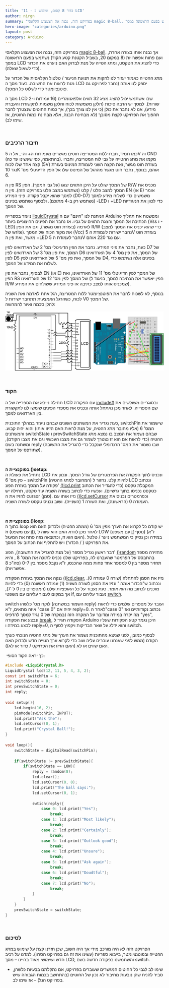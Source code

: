 ```yaml
---
title: '11 - כדור 8 קסום, שימוש ב LCD'
author: nirgn
summary: "בפרויקט הזה, נבנה את הצעצוע הקלאסי magic 8-ball. נשתמש בפעם הראשונה במסך LCD כדי להציג את הטקסט, ומתג הטייה על מנת לבדוק האם ניערנו את הכדור."
hero-image: "categories/arduino.png"
layout: post
category: Arduino
---
```

בפרויקט הזה, נבנה את הצעצוע הקלאסי [magic 8-ball](http://en.wikipedia.org/wiki/Magic_8-Ball). אך נבנה אותו בצורה אחרת, ועם פחות אפשרויות (8 במקום 20, בשביל הקטנת קטע הקוד) נשתמש בפעם הראשונה במסך LCD כדי להציג את הטקסט, ומתג הטייה על מנת לבדוק האם ניערנו את הכדור (כדי לשאול שאלה).

מתג ההטייה כאמור יעזור לנו לחקות את תנועת הניעור / טלטול הקלאסית של הכדור על מנת לראות את התשובה. בעוד מסך ה LCD יספק לנו אותה (נחבר לפרויקט גם פוטנציומטר כדי לשלוט כל המסך).

מסך ה LCD שבו אשתמש יכול להציג מציג 32 תווים אלפאנומריים (16 עמודות ו-2 שורות). למסך יש הרבה סיכות (חלקן משמשות לכוח וחלקן משמות לתקשורת והעברת מידע), אנו לא נחבר את כולן (כי אין לנו צורך בכך), אך כמות החוטים שנצטרך לחבר תהפוך את הפרויקט לקצת מסובך (לא מבחינת הבנה, אלא מבחינת כמות החוטים, אז שימו לב).

<!--more-->

&nbsp;

### חיבור הרכיבים

כמו תמיד, חברו ללוח המטריצה חוטים מגשרים מעמודות ה+ וה-, אל ה 5V וה GND (בהתאמה, כפי שעשינו עד כה). מקמו את מתג ההטייה על גבי לוח המטריצה, וחברו קצה אחד שלו לכוח (5V) בעזרת חוט מגשר, ואת הקצה השני לעמודת המינוס בעזרת נגד 10K אוהם, בנוסף, נחבר חוט מגשר מהרגל של המינוס שלו אל הפין הדיגיטלי מס' 6.

פין ה RS של המסך שולט על היכן התווים יצוגו (על גבי המסך). הפין R/W מכניס את המסך למצב פלט / קלט (נשתמש במצב פלט בפרויקט הזה). פין ה EN (או E) אומר למסך שהוא יקבל פקודה. פיני המידע (D0-D7) משמשים כדי לשלוח מידע למסך (נשתמש רק ב-4 מתוכם). ולבסוף נשתמש בפינים -LED ו +LED כדי לכוון את הניגודיות של המסך.

ניעזר בספרייה [liquidCrystal](http://arduino.cc/en/Reference/LiquidCrystal) הניתנת לנו "חינם" עם ה Arduino ומפשטת את תהליך הכתיבה אל המסך והצגת התווים על גביו. אז נחבר את הפינים החיצוניים ביותר (Vss ו -LED) לאדמה (בעזרת חוט מגשר), וגם את הפין R/W (כדי שהוא יכניס את המסך למצב של write). את מקור הכוח של המסך (Vcc) נחבר ישירות לעמודת ה 5V בעזרת חוט מגשר, ואת פין ה +LED נחבר לעמודת ה 5V עם נגד 220 אוהם.

כעת, נחבר את פיני המידע. נחבר את הפין הדיגיטלי מס' 2 של הארדואינו לפין D7 של המסך, את פין מס' 3 של הארדואינו לפין D6 של המסך, את פין מס' 4 של הארדואינו לפין D5 של המסך, ואת פין מס' 5 של הארדואינו לפין D4, בפינים אלה נשתמש כדי לשלוח את המידע אל המסך.

לבסוף, נחבר את פין EN (או E) של המסך לפין הדיגיטלי מס' 11 של הארדואינו, ואת הפין RS של המסך לפין מס' 12 של הארדואינו (הפין יאפשר את הכתיבה למסך, בניגוד ל R/W שמכניס אותו למצב כתיבה או פיני המידע ששולחים את המידע).

בנוסף, לא לשכוח לחבר את הפוטנציומטר ללוח המטריצה, רגל אחת לאדמה ואת השניה לכוח, כשהרגל האמצעית תתחבר ישירות ל V0 של המסך.  
להלן סכמה ואיור להמחשה:

<img src="/assets/img/posts/arduino-11/Wiring_Sketch.png" alt="Wiring Sketch">

&nbsp;

### הקוד

תחילה נייבא את הספרייה של ה LCD עם הפקודה [include#](http://arduino.cc/en/Reference/Include) ובסוגריים משולשים את שם הספרייה. לאחר מכן נאתחל אותה ונכניס את מספרי הפינים שימשו לנו לתקשורת בין הארדואינו למסך.

כעת נגדיר את המשתנים השונים שבהם ניעזר במהלך התוכנית, switchPin שישמור את המס' 6 (אליו מחובר מתג ההטיה, על מנת לראות האם הזיזו אותו) והוא יהיה קבוע. והמשתנים switchState ו prevSwitchState שבהם נשמור את המצב בו נמצא מתג ההטיה (כדי לראות אם הוא זז נצטרך לשמור גם את מצבו העכשוי וגם את מצבו הקודם), ומשתנה בשם reply (שבו נשמור את המס' הרנדומלי שנקבל כדי להגריל את התשובה שתודפס על המסך).

&nbsp;

**בפוקנציית ה ()setup:**  
נתחיל את פעולת ה LCD ונכניס לתוך הפקודה את הפרמטרים של גודל המסך. ונכוון את פין מס' 6 &#8211; switchPin (המחובר למתג ההטיה) להיות קלט. נחזור ל LCD ונכתוב פקודה על המסך בעזרת הפונ' [()lcd.print](http://arduino.cc/en/Reference/LiquidCrystalPrint) המקבלת טקסט (כדי להגדיר את הכתוב כטקסט נכניסו בתוך גרשיים). ועכשיו כדי לכתוב בשורה השניה עוד טקסט, תחילה יש להזיז את ה cursor (סמן). נזיז אותו עם [()lcd.setCursor](http://arduino.cc/en/Reference/LiquidCrystalSetCursor) וכפרמטרים נכניס את העמודה 0 (הראשונה), ואת השורה 1 (השנייה). ושוב נכניס טקסט לשורה השניה.

&nbsp;

**בפונקציית ה ()loop:**  
בתוך ה loop יש קודם כל לקרוא את הערך מפין מס' 6 (ממתג ההטיה) ולבדוק האם הוא זז (עם משפט [if](http://arduino.cc/en/Reference/If)), לאחר מכן לוודא האם הוא שווה ל LOW (עם משפט [if](http://arduino.cc/en/Reference/If) נוסף) (ז"א האם הוא זז, וכתוצאה מזה פתח את המעגל). במידה וכן נסיק כי המשתמש ניער / טלטל את הפרויקט ( / הכדור) ויש להחליף את הכתוב על המסך.

דבר ראשון נגריל מספר (על מנת להגריל את התשובה), הפונ' [()random](http://arduino.cc/en/Reference/Random) מחזירה מספר בהתבסס על הפרמטר שהעברנו לה, בפרויקט שלנו נכניס לתוכה את המס' 8 , והיא תחזיר מספר בין 0 למספר אחד פחות ממה שהכנסו, ז"א נקבל מספר בין 0-7 (סה"כ 8 אפשרויות).

ננקה את המסך בעזרת הפקודה [()lcd.clear](http://arduino.cc/en/Reference/LiquidCrystalClear), נזיז את הסמן להתחלה (שורה 0 עמודה 0). ונכתוב ש"הכדור אומר:" ונזיז את הסמן לשורה השניה (1) עמודה ראשונה (0) כדי להיות מוכנים לכתוב מה הוא אומר. כעת נעבור על כל האופציות שלנו (המספרים בין 0 ל-7), אך במקום לעבור עליהם עם משפטי if, נעבור עליהם עם [switch](http://arduino.cc/en/Reference/SwitchCase).

switch לוקח מס' כלשהו (השמור במשתנה reply) ועובר על מספרים שלמים כדי לראות איזה מתאים, ז"א "case 0" יהיה אם reply=0. לאחר ה"case 0" נכתוב נקודותיים ואז מה יקרה במידה ומדובר על המקרה הזה (במקרה של 0 נגיד למסך להדפיס "yes", ונבצע את הפקודה [break](http://arduino.cc/en/Reference/Break), הפקודה תגיד ל Arduino היכן נגמר קטע הפקודות שעליו לבצע במידה ו reply=0, והוא ידלג על שאר הבדיקות ויקפוץ לסוף ה switch.

לבסוף כמובן, לפני שניצא מהתוכנית נשמור את הערך של מתג ההטיה הנוכחי כערך הקודם (ממש לפני שאנחנו עוברים עליה שוב כדי לקרוא ערך הטייה חדש ולבדוק האם האם שווים או לא (האם הזיזו את הפרויקט / כדור או לא)).

 כך יראה הקוד הסופי:

```c
#include <LiquidCrystal.h>
LiquidCrystal lcd(12, 11, 5, 4, 3, 2);
const int switchPin = 6;
int switchState = 0;
int prevSwitchState = 0;
int reply;

void setup(){
    lcd.begin(16, 2);
    pinMode(switchPin, INPUT);
    lcd.print("Ask the");
    lcd.setCursor(0, 1);
    lcd.print("Crystal Ball!");
}

void loop(){
    switchState = digitalRead(switchPin);

    if(switchState != prevSwitchState){
        if(switchState == LOW){
            reply = random(8);
            lcd.clear();
            lcd.setCursor(0, 0);
            lcd.print("The ball says:");
            lcd.setCursor(0, 1);

            swtich(reply){
                case 0: lcd.print("Yes");
                    break;
                case 1: lcd.print("Most likely");
                    break;
                case 2: lcd.print("Certainly");
                    break;
                case 3: lcd.print("Outlook good");
                    break;
                case 4: lcd.print("Unsure");
                    break;
                case 5: lcd.print("Ask again");
                    break;
                case 6: lcd.print("Doudtful");
                    break;
                case 7: lcd.print("No");
                    break;
            }
        }
    }
    prevSwitchState = switchState;
}
```

&nbsp;

### לסיכום

הפרויקט הזה לא היה מורכב מידי אך היה חשוב, שכן חזרנו קצת על שימוש במתג ההטייה ובפוטנציומטר, בייבוא ספריות (עשינו את זה גם בפרויקט הסרוו). למדנו על רכיב חדש ושימושי מאוד בחיינו &#8211; מסך LCD, והשתמשנו בפקודה חדשה בשם switch.

* שימו לב לגבי כל החוטים המגשרים שעוברים בפרויקט, אם נתקלתם בבעיות כלשהן, סביר להניח שהן נובעות מחיבור לא נכון של החוטים (בהתחשב בכמות הגבוהה שיש בפרויקט הנל) &#8211; אז שימו לב.
